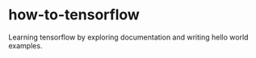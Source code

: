 # how-to-tensorflow
Learning tensorflow by exploring documentation and writing hello world examples.
